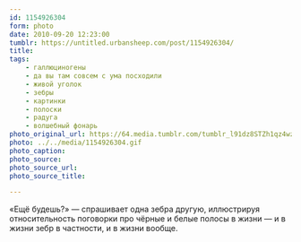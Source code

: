 ```yaml
---
id: 1154926304
form: photo
date: 2010-09-20 12:23:00
tumblr: https://untitled.urbansheep.com/post/1154926304/
title:
tags:
    - галлюциногены
    - да вы там совсем с ума посходили
    - живой уголок
    - зебры
    - картинки
    - полоски
    - радуга
    - волшебный фонарь
photo_original_url: https://64.media.tumblr.com/tumblr_l91dz8STZh1qz4wzio1_500.gif
photo: ../../media/1154926304.gif
photo_caption:
photo_source:
photo_source_url:
photo_source_title:

---
```


<p>«Ещё будешь?» — спрашивает одна зебра другую, иллюстрируя относительность поговорки про чёрные и белые полосы в жизни — и в жизни зебр в частности, и в жизни вообще.</p>
